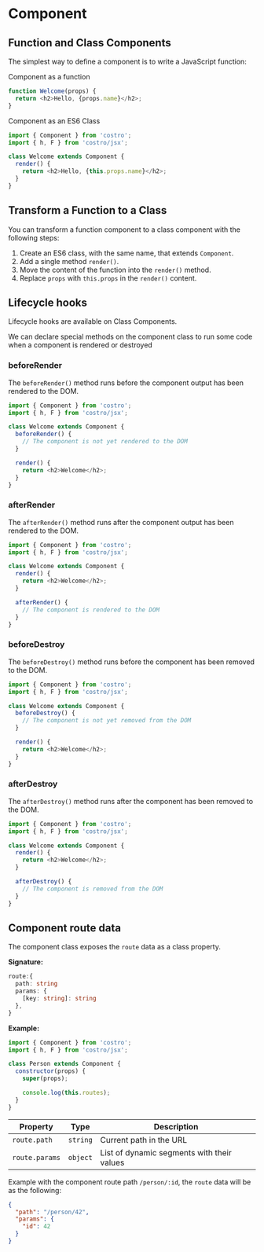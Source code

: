 # Component

## Function and Class Components

The simplest way to define a component is to write a JavaScript function:

Component as a function

```js
function Welcome(props) {
  return <h2>Hello, {props.name}</h2>;
}
```

Component as an ES6 Class

```js
import { Component } from 'costro';
import { h, F } from 'costro/jsx';

class Welcome extends Component {
  render() {
    return <h2>Hello, {this.props.name}</h2>;
  }
}
```

## Transform a Function to a Class

You can transform a function component to a class component with the following steps:

1. Create an ES6 class, with the same name, that extends `Component`.
2. Add a single method `render()`.
3. Move the content of the function into the `render()` method.
4. Replace `props` with `this.props` in the `render()` content.

## Lifecycle hooks

Lifecycle hooks are available on Class Components.

We can declare special methods on the component class to run some code when a component is rendered or destroyed

### beforeRender

The `beforeRender()` method runs before the component output has been rendered to the DOM.

```js
import { Component } from 'costro';
import { h, F } from 'costro/jsx';

class Welcome extends Component {
  beforeRender() {
    // The component is not yet rendered to the DOM
  }

  render() {
    return <h2>Welcome</h2>;
  }
}
```

### afterRender

The `afterRender()` method runs after the component output has been rendered to the DOM.

```js
import { Component } from 'costro';
import { h, F } from 'costro/jsx';

class Welcome extends Component {
  render() {
    return <h2>Welcome</h2>;
  }

  afterRender() {
    // The component is rendered to the DOM
  }
}
```

### beforeDestroy

The `beforeDestroy()` method runs before the component has been removed to the DOM.

```js
import { Component } from 'costro';
import { h, F } from 'costro/jsx';

class Welcome extends Component {
  beforeDestroy() {
    // The component is not yet removed from the DOM
  }

  render() {
    return <h2>Welcome</h2>;
  }
}
```

### afterDestroy

The `afterDestroy()` method runs after the component has been removed to the DOM.

```js
import { Component } from 'costro';
import { h, F } from 'costro/jsx';

class Welcome extends Component {
  render() {
    return <h2>Welcome</h2>;
  }

  afterDestroy() {
    // The component is removed from the DOM
  }
}
```

## Component route data

The component class exposes the `route` data as a class property.

**Signature:**

```ts
route:{
  path: string
  params: {
    [key: string]: string
  },
}
```

**Example:**

```js
import { Component } from 'costro';
import { h, F } from 'costro/jsx';

class Person extends Component {
  constructor(props) {
    super(props);

    console.log(this.routes);
  }
}
```

| Property       |   Type   | Description                                |
| -------------- | :------: | ------------------------------------------ |
| `route.path`   | `string` | Current path in the URL                    |
| `route.params` | `object` | List of dynamic segments with their values |

Example with the component route path `/person/:id`, the `route` data will be as the following:

```json
{
  "path": "/person/42",
  "params": {
    "id": 42
  }
}
```
